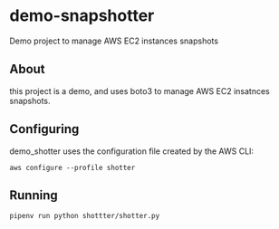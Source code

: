# demo-snapshotter
Demo project to manage AWS EC2 instances snapshots

## About

this project is a demo, and uses boto3 to manage AWS EC2 insatnces snapshots.

## Configuring

demo_shotter uses the configuration file created by the AWS CLI:

`aws configure --profile shotter`

## Running

`pipenv run python shottter/shotter.py`

